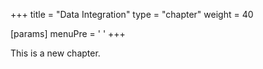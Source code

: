 +++
title = "Data Integration"
type = "chapter"
weight = 40

[params]
  menuPre = '<i class="fa-solid fa-code-fork"></i> '
+++

This is a new chapter.